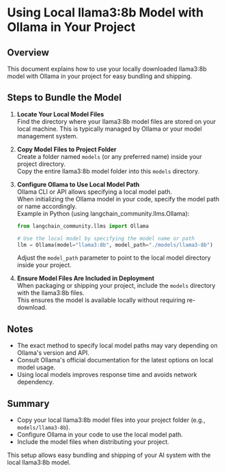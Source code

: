 # Using Local llama3:8b Model with Ollama in Your Project

## Overview
This document explains how to use your locally downloaded llama3:8b model with Ollama in your project for easy bundling and shipping.

## Steps to Bundle the Model

1. **Locate Your Local Model Files**  
   Find the directory where your llama3:8b model files are stored on your local machine. This is typically managed by Ollama or your model management system.

2. **Copy Model Files to Project Folder**  
   Create a folder named `models` (or any preferred name) inside your project directory.  
   Copy the entire llama3:8b model folder into this `models` directory.

3. **Configure Ollama to Use Local Model Path**  
   Ollama CLI or API allows specifying a local model path.  
   When initializing the Ollama model in your code, specify the model path or name accordingly.  
   Example in Python (using langchain_community.llms.Ollama):  
   ```python
   from langchain_community.llms import Ollama

   # Use the local model by specifying the model name or path
   llm = Ollama(model="llama3:8b", model_path="./models/llama3-8b")
   ```

   Adjust the `model_path` parameter to point to the local model directory inside your project.

4. **Ensure Model Files Are Included in Deployment**  
   When packaging or shipping your project, include the `models` directory with the llama3:8b files.  
   This ensures the model is available locally without requiring re-download.

## Notes

- The exact method to specify local model paths may vary depending on Ollama's version and API.  
- Consult Ollama's official documentation for the latest options on local model usage.  
- Using local models improves response time and avoids network dependency.

## Summary

- Copy your local llama3:8b model files into your project folder (e.g., `models/llama3-8b`).  
- Configure Ollama in your code to use the local model path.  
- Include the model files when distributing your project.

This setup allows easy bundling and shipping of your AI system with the local llama3:8b model.
